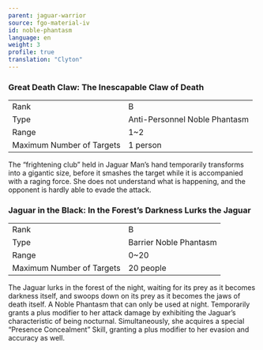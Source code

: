 ```yaml
---
parent: jaguar-warrior
source: fgo-material-iv
id: noble-phantasm
language: en
weight: 3
profile: true
translation: "Clyton"
---
```


### Great Death Claw: The Inescapable Claw of Death

<table>
  <tr><td>Rank</td><td>B</td></tr>
  <tr><td>Type</td><td>Anti-Personnel Noble Phantasm</td></tr>
  <tr><td>Range</td><td>1~2</td></tr>
  <tr><td>Maximum Number of Targets</td><td>1 person</td></tr>
</table>

The “frightening club” held in Jaguar Man’s hand temporarily transforms into a gigantic size, before it smashes the target while it is accompanied with a raging force. She does not understand what is happening, and the opponent is hardly able to evade the attack.

### Jaguar in the Black: In the Forest’s Darkness Lurks the Jaguar

<table>
  <tr><td>Rank</td><td>B</td></tr>
  <tr><td>Type</td><td>Barrier Noble Phantasm</td></tr>
  <tr><td>Range</td><td>0~20</td></tr>
  <tr><td>Maximum Number of Targets</td><td>20 people</td></tr>
</table>

The Jaguar lurks in the forest of the night, waiting for its prey as it becomes darkness itself, and swoops down on its prey as it becomes the jaws of death itself. A Noble Phantasm that can only be used at night. Temporarily grants a plus modifier to her attack damage by exhibiting the Jaguar’s characteristic of being nocturnal. Simultaneously, she acquires a special “Presence Concealment” Skill, granting a plus modifier to her evasion and accuracy as well.
